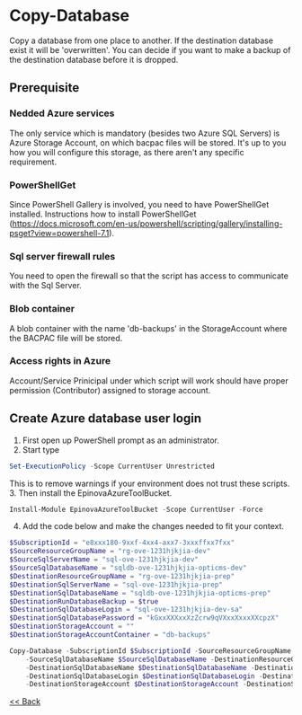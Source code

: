 # Copy-Database
Copy a database from one place to another. If the destination database exist it will be 'overwritten'. You can decide if you want to make a backup of the destination database before it is dropped.  

## Prerequisite
### Nedded Azure services
The only service which is mandatory (besides two Azure SQL Servers) is Azure Storage Account, on which bacpac files will be stored. It's up to you how you will configure this storage, as there aren't any specific requirement.  
### PowerShellGet
Since PowerShell Gallery is involved, you need to have PowerShellGet installed. Instructions how to install PowerShellGet (https://docs.microsoft.com/en-us/powershell/scripting/gallery/installing-psget?view=powershell-7.1).
### Sql server firewall rules
You need to open the firewall so that the script has access to communicate with the Sql Server.
### Blob container
A blob container with the name 'db-backups' in the StorageAccount where the BACPAC file will be stored.
### Access rights in Azure
Account/Service Prinicipal under which script will work should have proper permission (Contributor) assigned to storage account.

## Create Azure database user login
1.	First open up PowerShell prompt as an administrator.
2.	Start type 
```powershell
Set-ExecutionPolicy -Scope CurrentUser Unrestricted
```
This is to remove warnings if your environment does not trust these scripts.  
3.	Then install the EpinovaAzureToolBucket. 
```powershell
Install-Module EpinovaAzureToolBucket -Scope CurrentUser -Force
```  
4.	Add the code below and make the changes needed to fit your context.
```powershell
$SubscriptionId = "e8xxx180-9xxf-4xx4-axx7-3xxxffxx7fxx"
$SourceResourceGroupName = "rg-ove-1231hjkjia-dev"
$SourceSqlServerName = "sql-ove-1231hjkjia-dev"
$SourceSqlDatabaseName = "sqldb-ove-1231hjkjia-opticms-dev"
$DestinationResourceGroupName = "rg-ove-1231hjkjia-prep"
$DestinationSqlServerName = "sql-ove-1231hjkjia-prep"
$DestinationSqlDatabaseName = "sqldb-ove-1231hjkjia-opticms-prep"
$DestinationRunDatabaseBackup = $true
$DestinationSqlDatabaseLogin = "sql-ove-1231hjkjia-dev-sa"
$DestinationSqlDatabasePassword = "kGxxXXXxxXzZcrw9qVXxxXxxxXXcpzX"
$DestinationStorageAccount = ""
$DestinationStorageAccountContainer = "db-backups"

Copy-Database -SubscriptionId $SubscriptionId -SourceResourceGroupName $SourceResourceGroupName -SourceSqlServerName $SourceSqlServerName 
    -SourceSqlDatabaseName $SourceSqlDatabaseName -DestinationResourceGroupName $DestinationResourceGroupName -DestinationSqlServerName $DestinationSqlServerName 
    -DestinationSqlDatabaseName $DestinationSqlDatabaseName -DestinationRunDatabaseBackup $DestinationRunDatabaseBackup 
    -DestinationSqlDatabaseLogin $DestinationSqlDatabaseLogin -DestinationSqlDatabasePassword $DestinationSqlDatabasePassword 
    -DestinationStorageAccount $DestinationStorageAccount -DestinationStorageAccountContainer $DestinationStorageAccountContainer 
```

[<< Back](/README.md)